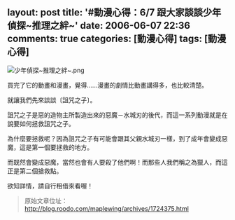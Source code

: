layout: post
title: '#動漫心得：6/7 跟大家談談少年偵探~推理之絆~'
date: 2006-06-07 22:36
comments: true
categories: [動漫心得]
tags: [動漫心得]
---
![少年偵探~推理之絆~.png](/image/dselK3aQTamtrlRgXEt4_5878ae80.png)

買完了它的動畫和漫畫，覺得......漫畫的劇情比動畫講得多，也比較清楚。

就讓我們先來談談〔詛咒之子〕。

詛咒之子是惡的造物主所製造出來的惡魔－水城刃的後代，而這一系列動漫就是在說要如何拯救詛咒之子。

為什麼要拯救呢？因為詛咒之子有可能會跟其父親水城刃一樣，到了成年會變成惡魔，這是第一個要拯救的地方。

而既然會變成惡魔，當然也會有人要殺了他們啊！而那些人我們稱之為獵人，而這正是第二個搶救點。

欲知詳情，請自行租借來看喔！

> 原始文章位址：http://blog.roodo.com/maplewing/archives/1724375.html